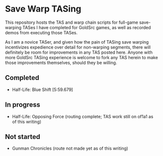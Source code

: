 # Save Warp TASing

This repository hosts the TAS and warp chain scripts for full-game save-warping TASes I have completed for GoldSrc games, as well as recorded demos from executing those TASes.

As I am a novice TASer, and given how the pain of TASing save warping incentivizes expedience over detail for non-warping segments, there will definitely be room for improvements in any TAS posted here. Anyone with more GoldSrc TASing experience is welcome to fork any TAS herein to make those improvements themselves, should they be willing.

## Completed

- Half-Life: Blue Shift [5:59.679]

## In progress

- Half-Life: Opposing Force (routing complete; TAS work still on of1a1 as of this writing)

## Not started

- Gunman Chronicles (route not made yet as of this writing)
